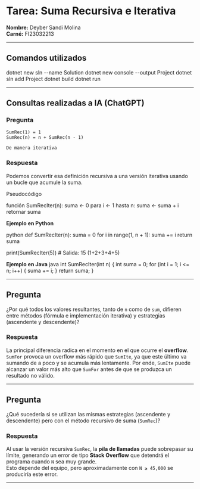 # Tarea: Suma Recursiva e Iterativa

**Nombre:** Deyber Sandi Molina  
**Carné:** FI23032213  

---

## Comandos utilizados


dotnet new sln --name Solution
dotnet new console --output Project
dotnet sln add Project
dotnet build
dotnet run


---

## Consultas realizadas a IA (ChatGPT)

### Pregunta
```
SumRec(1) = 1
SumRec(n) = n + SumRec(n - 1)

De manera iterativa
```


### Respuesta
Podemos convertir esa definición recursiva a una versión iterativa usando un bucle que acumule la suma.

Pseudocódigo

función SumRecIter(n):
    suma ← 0
    para i ← 1 hasta n:
        suma ← suma + i
    retornar suma


**Ejemplo en Python**

python
def SumRecIter(n):
    suma = 0
    for i in range(1, n + 1):
        suma += i
    return suma

print(SumRecIter(5))  # Salida: 15 (1+2+3+4+5)


**Ejemplo en Java**
java
int SumRecIter(int n) {
    int suma = 0;
    for (int i = 1; i <= n; i++) {
        suma += i;
    }
    return suma;
}


---

## Pregunta
¿Por qué todos los valores resultantes, tanto de `n` como de `sum`, difieren entre métodos (fórmula e implementación iterativa) y estrategias (ascendente y descendente)?

### Respuesta
La principal diferencia radica en el momento en el que ocurre el **overflow**.  
`SumFor` provoca un overflow más rápido que `SumIte`, ya que este último va sumando de a poco y se acumula más lentamente. Por ende, `SumIte` puede alcanzar un valor más alto que `SumFor` antes de que se produzca un resultado no válido.

---

## Pregunta
¿Qué sucedería si se utilizan las mismas estrategias (ascendente y descendente) pero con el método recursivo de suma (`SumRec`)?

### Respuesta
Al usar la versión recursiva `SumRec`, la **pila de llamadas** puede sobrepasar su límite, generando un error de tipo **Stack Overflow** que detendrá el programa cuando `N` sea muy grande.  
Esto depende del equipo, pero aproximadamente con `N ≥ 45,000` se produciría este error.

---
